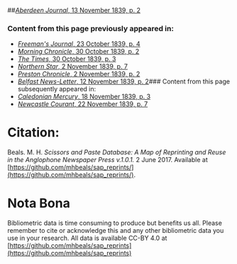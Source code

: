 ##[*Aberdeen Journal*, 13 November 1839, p. 2](https://mhbeals.github.io/sap_html/Aberdeen-Journal/Aberdeen-Journal-13-November-1839-p-2)

### Content from this page previously appeared in:
+ [*Freeman's Journal*, 23 October 1839, p. 4](https://mhbeals.github.io/sap_html/Freeman's-Journal/Freeman's-Journal-23-October-1839-p-4)
+ [*Morning Chronicle*, 30 October 1839, p. 2](https://mhbeals.github.io/sap_html/Morning-Chronicle/Morning-Chronicle-30-October-1839-p-2)
+ [*The Times*, 30 October 1839, p. 3](https://mhbeals.github.io/sap_html/The-Times/The-Times-30-October-1839-p-3)
+ [*Northern Star*, 2 November 1839, p. 7](https://mhbeals.github.io/sap_html/Northern-Star/Northern-Star-2-November-1839-p-7)
+ [*Preston Chronicle*, 2 November 1839, p. 2](https://mhbeals.github.io/sap_html/Preston-Chronicle/Preston-Chronicle-2-November-1839-p-2)
+ [*Belfast News-Letter*, 12 November 1839, p. 2](https://mhbeals.github.io/sap_html/Belfast-News-Letter/Belfast-News-Letter-12-November-1839-p-2)### Content from this page subsequently appeared in:
+ [*Caledonian Mercury*, 18 November 1839, p. 3](https://mhbeals.github.io/sap_html/Caledonian-Mercury/Caledonian-Mercury-18-November-1839-p-3)
+ [*Newcastle Courant*, 22 November 1839, p. 7](https://mhbeals.github.io/sap_html/Newcastle-Courant/Newcastle-Courant-22-November-1839-p-7)
                    
# Citation: 

Beals. M. H. *Scissors and Paste Database: A Map of Reprinting and Reuse in the Anglophone Newspaper Press v.1.0.1.* 2 June 2017. Available at [https://github.com/mhbeals/sap_reprints/](https://github.com/mhbeals/sap_reprints/). 
                    
# Nota Bona

Bibliometric data is time consuming to produce but benefits us all. Please remember to cite or acknowledge this and any other bibliometric data you use in your research. All data is available CC-BY 4.0 at [https://github.com/mhbeals/sap_reprints](https://github.com/mhbeals/sap_reprints)